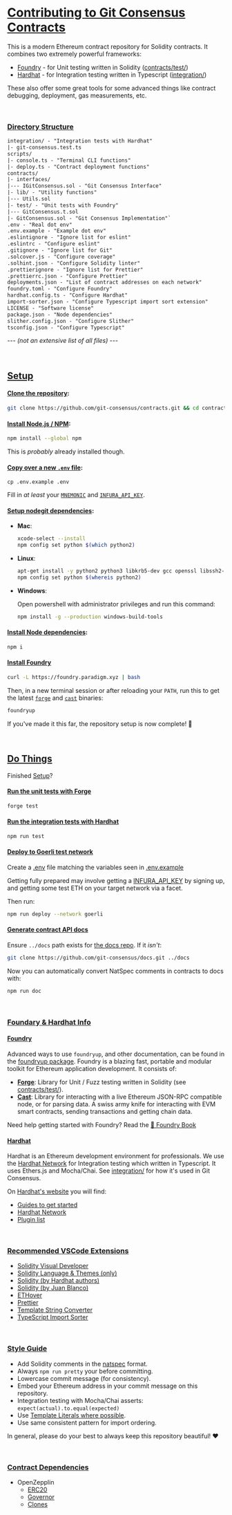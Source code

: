 # [Contributing to Git Consensus Contracts](#contributing-to-git-consensus-contracts)

This is a modern Ethereum contract repository for Solidity contracts. It combines two extremely powerful frameworks:

-   [Foundry](#foundry) - for Unit testing written in Solidity ([contracts/test/](./contracts/test/))
-   [Hardhat](#hardhat) - for Integration testing written in Typescript ([integration/](./integration/))

These also offer some great tools for some advanced things like contract debugging, deployment, gas measurements, etc.

&nbsp;

### [Directory Structure](#directory-structure)

```txt
integration/ - "Integration tests with Hardhat"
|- git-consensus.test.ts
scripts/
|- console.ts - "Terminal CLI functions"
|- deploy.ts - "Contract deployment functions"
contracts/
|- interfaces/
|--- IGitConsensus.sol - "Git Consensus Interface"
|- lib/ - "Utility functions"
|--- Utils.sol
|- test/ - "Unit tests with Foundry"
|--- GitConsensus.t.sol
|- GitConsensus.sol - "Git Consensus Implementation"`
.env - "Real dot env"
.env.example - "Example dot env"
.eslintignore - "Ignore list for eslint"
.eslintrc - "Configure eslint"
.gitignore - "Ignore list for Git"
.solcover.js - "Configure coverage"
.solhint.json - "Configure Solidity linter"
.prettierignore - "Ignore list for Prettier"
.prettierrc.json - "Configure Prettier"
deployments.json - "List of contract addresses on each network"
foundry.toml - "Configure Foundry"
hardhat.config.ts - "Configure Hardhat"
import-sorter.json - "Configure Typescript import sort extension"
LICENSE - "Software license"
package.json - "Node dependencies"
slither.config.json - "Configure Slither"
tsconfig.json - "Configure Typescript"
```

--- _(not an extensive list of all files)_ ---

&nbsp;

## [Setup](#setup)

#### [Clone the repository](#clone-the-repository):

```sh
git clone https://github.com/git-consensus/contracts.git && cd contracts
```

#### [Install Node.js / NPM](#install-nodejs--npm):

```sh
npm install --global npm
```

This is *probably* already installed though.

#### [Copy over a new `.env` file](#copy-over-a-new-env-file):

```
cp .env.example .env
```

Fill in *at least* your [`MNEMONIC`](https://metamask.zendesk.com/hc/en-us/articles/360015290032-How-to-reveal-your-Secret-Recovery-Phrase) and [`INFURA_API_KEY`](https://docs.infura.io/infura/getting-started).

#### [Setup nodegit dependencies](#setup-nodegit-dependencies):

*   **Mac**:

    ```sh
    xcode-select --install
    npm config set python $(which python2)
    ```

*   **Linux**:

    ```sh
    apt-get install -y python2 python3 libkrb5-dev gcc openssl libssh2-1-dev libcurl4-openssl-dev g++ make
    npm config set python $(whereis python2)
    ```

*   **Windows**:

    Open powershell with administrator privileges and run this command:
    ```sh
    npm install -g --production windows-build-tools
    ```

#### [Install Node dependencies](#install-node-dependencies):

```sh
npm i
```

#### [Install Foundry](#install-foundry)

```sh
curl -L https://foundry.paradigm.xyz | bash
```

Then, in a new terminal session or after reloading your `PATH`, run this to get
the latest [`forge`](https://book.getfoundry.sh/reference/forge/forge) and [`cast`](https://book.getfoundry.sh/reference/cast/cast) binaries:

```sh
foundryup
```

If you've made it this far, the repository setup is now complete! 🎉

&nbsp;

## [Do Things](#do-things)

Finished [Setup](#setup)?

#### [Run the unit tests with Forge](#run-the-unit-tests-with-forge)

```sh
forge test
```

#### [Run the integration tests with Hardhat](#run-the-integration-tests-with-hardhat)

```sh
npm run test
```

#### [Deploy to Goerli test network](#deploy-to-goerli-test-network)

Create a [.env](./.env) file matching the variables seen in [.env.example](./.env.example)

Getting fully prepared may involve getting a [INFURA_API_KEY](https://infura.io/) by signing up, and getting some test ETH on your target network via a facet.

Then run:

```sh
npm run deploy --network goerli
```

#### [Generate contract API docs](#generate-contract-api-docs)

Ensure `../docs` path exists for [the docs repo](https://github.com/git-consensus/docs). If it _isn't_:

```sh
git clone https://github.com/git-consensus/docs.git ../docs
```

Now you can automatically convert NatSpec comments in contracts to docs with:

```sh
npm run doc
```

&nbsp;

### [Foundary & Hardhat Info](#foundary--hardhat-info)

#### [Foundry](#foundry)

Advanced ways to use `foundryup`, and other documentation, can be found in the [foundryup package](./foundryup/README.md).
Foundry is a blazing fast, portable and modular toolkit for Ethereum application development. It consists of:

-   **[Forge](https://book.getfoundry.sh/reference/forge/forge)**: Library for Unit / Fuzz testing written in Solidity (see [contracts/test/](./contracts/test/)).
-   **[Cast]((https://book.getfoundry.sh/reference/cast/cast))**: Library for interacting with a live Ethereum JSON-RPC compatible node, or for parsing data. A swiss army knife for interacting with EVM smart contracts, sending transactions and getting chain data.

Need help getting started with Foundry? Read the [📖 Foundry Book](https://onbjerg.github.io/foundry-book/)

#### [Hardhat](#hardhat)

Hardhat is an Ethereum development environment for professionals. We use the [Hardhat Network](https://hardhat.org/hardhat-network/) for Integration testing which written in Typescript. It uses Ethers.js and Mocha/Chai. See [integration/](./integration/) for how it's used in Git Consensus.

On [Hardhat's website](https://hardhat.org) you will find:

-   [Guides to get started](https://hardhat.org/getting-started/)
-   [Hardhat Network](https://hardhat.org/hardhat-network/)
-   [Plugin list](https://hardhat.org/plugins/)

&nbsp;

### [Recommended VSCode Extensions](#recommended-vscode-extensions)

-   [Solidity Visual Developer](https://marketplace.visualstudio.com/items?itemName=tintinweb.solidity-visual-auditor)
-   [Solidity Language & Themes (only)](https://marketplace.visualstudio.com/items?itemName=tintinweb.vscode-solidity-language)
-   [Solidity (by Hardhat authors)](https://marketplace.visualstudio.com/items?itemName=NomicFoundation.hardhat-solidity)
-   [Solidity (by Juan Blanco)](https://marketplace.visualstudio.com/items?itemName=JuanBlanco.solidity)
-   [ETHover](https://marketplace.visualstudio.com/items?itemName=tintinweb.vscode-ethover)
-   [Prettier](https://marketplace.visualstudio.com/items?itemName=SimonSiefke.prettier-vscode)
-   [Template String Converter](https://marketplace.visualstudio.com/items?itemName=meganrogge.template-string-converter)
-   [TypeScript Import Sorter](https://marketplace.visualstudio.com/items?itemName=mike-co.import-sorter)

&nbsp;

### [Style Guide](#style-guide)

-   Add Solidity comments in the [natspec](https://docs.soliditylang.org/en/v0.8.15/natspec-format.html) format.
-   Always `npm run pretty` your before committing.
-   Lowercase commit message (for consistency).
-   Embed your Ethereum address in your commit message on this repository.
-   Integration testing with Mocha/Chai asserts: `expect(actual).to.equal(expected)`
-   Use [Template Literals where possible](https://ponyfoo.com/articles/template-literals-strictly-better-strings).
-   Use same consistent pattern for import ordering.

In general, please do your best to always keep this repository beautiful! ❤️

&nbsp;

### [Contract Dependencies](#contract-dependencies)

-   OpenZepplin
    -   [ERC20](https://docs.openzeppelin.com/contracts/4.x/api/token/erc20#ERC20)
    -   [Governor](https://docs.openzeppelin.com/contracts/4.x/api/governance#governor)
    -   [Clones](https://docs.openzeppelin.com/contracts/4.x/api/proxy#Clones)
